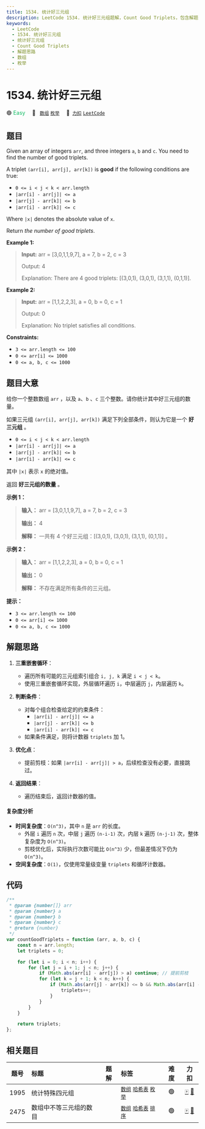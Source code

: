 ```yaml
---
title: 1534. 统计好三元组
description: LeetCode 1534. 统计好三元组题解，Count Good Triplets，包含解题思路、复杂度分析以及完整的 JavaScript 代码实现。
keywords:
  - LeetCode
  - 1534. 统计好三元组
  - 统计好三元组
  - Count Good Triplets
  - 解题思路
  - 数组
  - 枚举
---
```


# 1534. 统计好三元组

🟢 <font color=#15bd66>Easy</font>&emsp; 🔖&ensp; [`数组`](/tag/array.md) [`枚举`](/tag/enumeration.md)&emsp; 🔗&ensp;[`力扣`](https://leetcode.cn/problems/count-good-triplets) [`LeetCode`](https://leetcode.com/problems/count-good-triplets)

## 题目

Given an array of integers `arr`, and three integers `a`, `b` and `c`. You
need to find the number of good triplets.

A triplet `(arr[i], arr[j], arr[k])` is **good** if the following conditions
are true:

- `0 <= i < j < k < arr.length`
- `|arr[i] - arr[j]| <= a`
- `|arr[j] - arr[k]| <= b`
- `|arr[i] - arr[k]| <= c`

Where `|x|` denotes the absolute value of `x`.

Return _the number of good triplets_.

**Example 1:**

> **Input:** arr = [3,0,1,1,9,7], a = 7, b = 2, c = 3
>
> Output: 4
>
> Explanation: There are 4 good triplets: [(3,0,1), (3,0,1), (3,1,1), (0,1,1)].

**Example 2:**

> **Input:** arr = [1,1,2,2,3], a = 0, b = 0, c = 1
>
> Output: 0
>
> Explanation: No triplet satisfies all conditions.

**Constraints:**

- `3 <= arr.length <= 100`
- `0 <= arr[i] <= 1000`
- `0 <= a, b, c <= 1000`

## 题目大意

给你一个整数数组 `arr` ，以及 `a`、`b` 、`c` 三个整数。请你统计其中好三元组的数量。

如果三元组 `(arr[i], arr[j], arr[k])` 满足下列全部条件，则认为它是一个 **好三元组** 。

- `0 <= i < j < k < arr.length`
- `|arr[i] - arr[j]| <= a`
- `|arr[j] - arr[k]| <= b`
- `|arr[i] - arr[k]| <= c`

其中 `|x|` 表示 `x` 的绝对值。

返回 **好三元组的数量** 。

**示例 1：**

> **输入：** arr = [3,0,1,1,9,7], a = 7, b = 2, c = 3
>
> **输出：** 4
>
> **解释：** 一共有 4 个好三元组：[(3,0,1), (3,0,1), (3,1,1), (0,1,1)] 。

**示例 2：**

> **输入：** arr = [1,1,2,2,3], a = 0, b = 0, c = 1
>
> **输出：** 0
>
> **解释：** 不存在满足所有条件的三元组。

**提示：**

- `3 <= arr.length <= 100`
- `0 <= arr[i] <= 1000`
- `0 <= a, b, c <= 1000`

## 解题思路

1. **三重嵌套循环**：

   - 遍历所有可能的三元组索引组合 `i, j, k` 满足 `i < j < k`。
   - 使用三重嵌套循环实现，外层循环遍历 `i`，中层遍历 `j`，内层遍历 `k`。

2. **判断条件**：

   - 对每个组合检查给定的约束条件：
     - `|arr[i] - arr[j]| <= a`
     - `|arr[j] - arr[k]| <= b`
     - `|arr[i] - arr[k]| <= c`
   - 如果条件满足，则将计数器 `triplets` 加 1。

3. **优化点**：

   - 提前剪枝：如果 `|arr[i] - arr[j]| > a`，后续检查没有必要，直接跳过。

4. **返回结果**：
   - 遍历结束后，返回计数器的值。

#### 复杂度分析

- **时间复杂度**：`O(n^3)`，其中 `n` 是 `arr` 的长度。
  - 外层 `i` 遍历 `n` 次，中层 `j` 遍历 `(n-i-1)` 次，内层 `k` 遍历 `(n-j-1)` 次，整体复杂度为 `O(n^3)`。
  - 剪枝优化后，实际执行次数可能比 `O(n^3)` 少，但最差情况下仍为 `O(n^3)`。
- **空间复杂度**：`O(1)`，仅使用常量级变量 `triplets` 和循环计数器。

## 代码

```javascript
/**
 * @param {number[]} arr
 * @param {number} a
 * @param {number} b
 * @param {number} c
 * @return {number}
 */
var countGoodTriplets = function (arr, a, b, c) {
	const n = arr.length;
	let triplets = 0;

	for (let i = 0; i < n; i++) {
		for (let j = i + 1; j < n; j++) {
			if (Math.abs(arr[i] - arr[j]) > a) continue; // 提前剪枝
			for (let k = j + 1; k < n; k++) {
				if (Math.abs(arr[j] - arr[k]) <= b && Math.abs(arr[i] - arr[k]) <= c) {
					triplets++;
				}
			}
		}
	}

	return triplets;
};
```

## 相关题目

<!-- prettier-ignore -->
| 题号 | 标题 | 题解 | 标签 | 难度 | 力扣 |
| :------: | :------ | :------: | :------ | :------: | :------: |
| 1995 | 统计特殊四元组 |  |  [`数组`](/tag/array.md) [`哈希表`](/tag/hash-table.md) [`枚举`](/tag/enumeration.md) | 🟢 | [🀄️](https://leetcode.cn/problems/count-special-quadruplets) [🔗](https://leetcode.com/problems/count-special-quadruplets) |
| 2475 | 数组中不等三元组的数目 |  |  [`数组`](/tag/array.md) [`哈希表`](/tag/hash-table.md) [`排序`](/tag/sorting.md) | 🟢 | [🀄️](https://leetcode.cn/problems/number-of-unequal-triplets-in-array) [🔗](https://leetcode.com/problems/number-of-unequal-triplets-in-array) |
